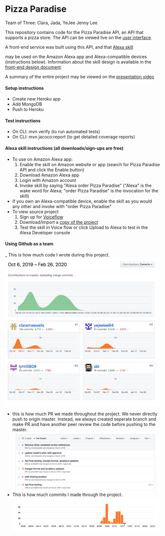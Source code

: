 # Pizza Paradise

Team of Three: Clara, Jada, YeJee Jenny Lee


This repository contains code for the Pizza Paradise API, an API that supports a pizza store. The API can be viewed live on the
[user interface](https://pizza-paradise.herokuapp.com/swagger-ui.html). 

A front-end service was built using this API, and that 
[Alexa skill](https://www.amazon.com/gp/product/B082HD11RB?pf_rd_p=ab873d20-a0ca-439b-ac45-cd78f07a84d8&pf_rd_r=F1K5QCJNA4V1F3YXQSVS)

may be used on the Amazon Alexa app and Alexa-compatible devices (instructions below).
Information about the skill design is available in the 
[front-end design document](https://pizza-paradise.s3-us-west-2.amazonaws.com/resources/pizzaParadiseFrontEndDesignDoc.pdf).

A summary of the entire project may be viewed on the 
[presentation video](https://www.youtube.com/watch?time_continue=1&v=2L7Dqp3WhCQ&feature=emb_title)


#### Setup instructions
- Create new Heroku app
- Add MongoDB
- Push to Heroku

#### Test instructions
- On CLI: mvn verify (to run automated tests)
- On CLI: mvn jacoco:report (to get detailed coverage reports)

#### Alexa skill instructions (all downloads/sign-ups are free)
- To use on Amazon Alexa app:
    1. Enable the skill on Amazon website or app (search for Pizza Paradise API and click the Enable button)
    2. Download Amazon Alexa app
    3. Login with Amazon account
    4. Invoke skill by saying "Alexa order Pizza Paradise" ("Alexa" is the wake word for Alexa; "order Pizza Paradise" is the invocation for the skill)
- If you own an Alexa-compatible device, enable the skill as you would any other and invoke with "order Pizza Paradise"
- To view source project
    1. Sign up for [Voiceflow](https://www.voiceflow.com/)
    2. Download/import a [copy of the project](https://creator.voiceflow.com/dashboard?import=eyJhbGciOiJIUzI1NiIsInR5cCI6IkpXVCJ9.eyJwcm9qZWN0SWQiOjczNTYxLCJwcm9qZWN0TmFtZSI6IlBpenphIFBhcmFkaXNlIEFQSSIsImlhdCI6MTU3NTUwNTE4Nn0.nfzP7jzWdev0-mjf6vPVt6NrL9h3ZWvPhB37jjkns-s)
    3. Test the skill in Voice flow or click Upload to Alexa to test in the Alexa Developer console
    
#### Using Github as a team
_ This is how much code I wrote during this project.
![code](made-code.png)
- this is how much PR we made throughout the project. We never directly push to origin master. Instead, we always created seperate branch and make PR and have another peer review the code before pushing to the master. 
![PR](made-PR.png)
- This is how much commits I made through the project. 
![commit](made-commits.png)
